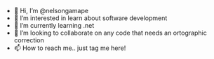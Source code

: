 - 👋 Hi, I’m @nelsongamape
- 👀 I’m interested in learn about software development
- 🌱 I’m currently learning .net
- 💞️ I’m looking to collaborate on any code that needs an ortographic correction
- 📫 How to reach me.. just tag me here!

<!---
nelsongamape/nelsongamape is a ✨ special ✨ repository because its `README.md` (this file) appears on your GitHub profile.
You can click the Preview link to take a look at your changes.
--->
